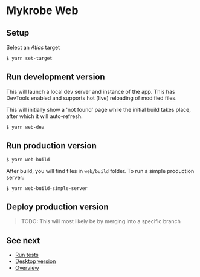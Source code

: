 # Mykrobe Web

## Setup

Select an *Atlas* target

```
$ yarn set-target
```

## Run development version

This will launch a local dev server and instance of the app. This has DevTools enabled and supports hot (live) reloading of modified files.

This will initially show a 'not found' page while the initial build takes place, after which it will auto-refresh.

```
$ yarn web-dev
```

## Run production version

```
$ yarn web-build
```

After build, you will find files in `web/build` folder. To run a simple production server:

```
$ yarn web-build-simple-server
```

## Deploy production version

> TODO: This will most likely be by merging into a specific branch

## See next

- [Run tests](docs/testing.md)
- [Desktop version](desktop.md)
- [Overview](../README.md)